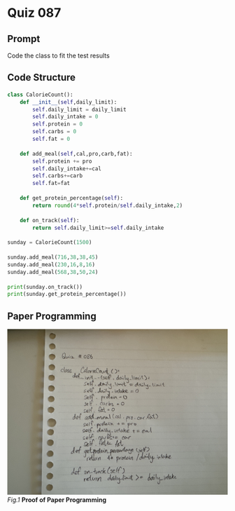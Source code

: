 # Quiz 087

## Prompt
Code the class to fit the test results

## Code Structure
```python
class CalorieCount():
    def __init__(self,daily_limit):
        self.daily_limit = daily_limit
        self.daily_intake = 0
        self.protein = 0
        self.carbs = 0
        self.fat = 0

    def add_meal(self,cal,pro,carb,fat):
        self.protein += pro
        self.daily_intake+=cal
        self.carbs+=carb
        self.fat=fat

    def get_protein_percentage(self):
        return round(4*self.protein/self.daily_intake,2)

    def on_track(self):
        return self.daily_limit>=self.daily_intake

sunday = CalorieCount(1500)

sunday.add_meal(716,38,38,45)
sunday.add_meal(230,16,8,16)
sunday.add_meal(568,38,50,24)

print(sunday.on_track())
print(sunday.get_protein_percentage())
```

## Paper Programming
![Paper Programming](../Assets/Quiz087.jpeg)
*Fig.1* **Proof of Paper Programming**